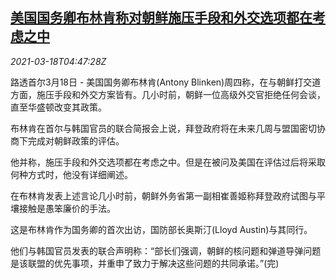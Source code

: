 <!--1616045001000-->
[美国国务卿布林肯称对朝鲜施压手段和外交选项都在考虑之中](https://cn.reuters.com/article/us-blinken-north-korea-dip-0318-idCNKBS2BA0CJ)
------

<div><i>2021-03-18T04:47:28Z</i></div><p>路透首尔3月18日 - 美国国务卿布林肯(Antony Blinken)周四称，在与朝鲜打交道方面，施压手段和外交方案皆有。几小时前，朝鲜一位高级外交官拒绝任何会谈，直至华盛顿改变其政策。</p><p>布林肯在首尔与韩国官员的联合简报会上说，拜登政府将在未来几周与盟国密切协商下完成对朝鲜政策的评估。</p><p>他并称，施压手段和外交选项都在考虑之中。但是在被问及美国在评估过后将采取何种方式时，他没有详细阐述。</p><p>在布林肯发表上述言论几小时前，朝鲜外务省第一副相崔善姬称拜登政府试图与平壤接触是愚笨廉价的手法。</p><p>这是布林肯作为国务卿的首次出访，国防部长奥斯汀(Lloyd Austin)与其同行。</p><p>他们与韩国官员发表的联合声明称：“部长们强调，朝鲜的核问题和弹道导弹问题是该联盟的优先事项，并重申了致力于解决这些问题的共同承诺。”(完)</p>
